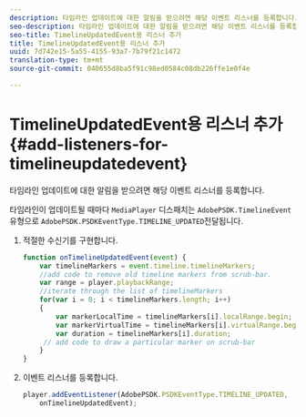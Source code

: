 ```yaml
---
description: 타임라인 업데이트에 대한 알림을 받으려면 해당 이벤트 리스너를 등록합니다.
seo-description: 타임라인 업데이트에 대한 알림을 받으려면 해당 이벤트 리스너를 등록합니다.
seo-title: TimelineUpdatedEvent용 리스너 추가
title: TimelineUpdatedEvent용 리스너 추가
uuid: 7d742e15-5a55-4155-93a7-7b79f21c1472
translation-type: tm+mt
source-git-commit: 040655d8ba5f91c98ed0584c08db226ffe1e0f4e

---
```



# TimelineUpdatedEvent용 리스너 추가{#add-listeners-for-timelineupdatedevent}

타임라인 업데이트에 대한 알림을 받으려면 해당 이벤트 리스너를 등록합니다.

타임라인이 업데이트될 때마다 `MediaPlayer` 디스패치는 `AdobePSDK.TimelineEvent` 유형으로 `AdobePSDK.PSDKEventType.TIMELINE_UPDATED`전달됩니다.
1. 적절한 수신기를 구현합니다.

   ```js
   function onTimelineUpdatedEvent(event) { 
       var timelineMarkers = event.timeline.timelineMarkers; 
       //add code to remove old timeline markers from scrub-bar. 
       var range = player.playbackRange; 
       //iterate through the list of timelineMarkers 
       for(var i = 0; i < timelineMarkers.length; i++) 
       { 
           var markerLocalTime = timelineMarkers[i].localRange.begin; 
           var markerVirtualTime = timelineMarkers[i].virtualRange.begin; 
           var duration = timelineMarkers[i].duration; 
        // add code to draw a particular marker on scrub-bar 
       }      
   }
   ```

1. 이벤트 리스너를 등록합니다.

   ```js
   player.addEventListener(AdobePSDK.PSDKEventType.TIMELINE_UPDATED,  
       onTimelineUpdatedEvent);
   ```

